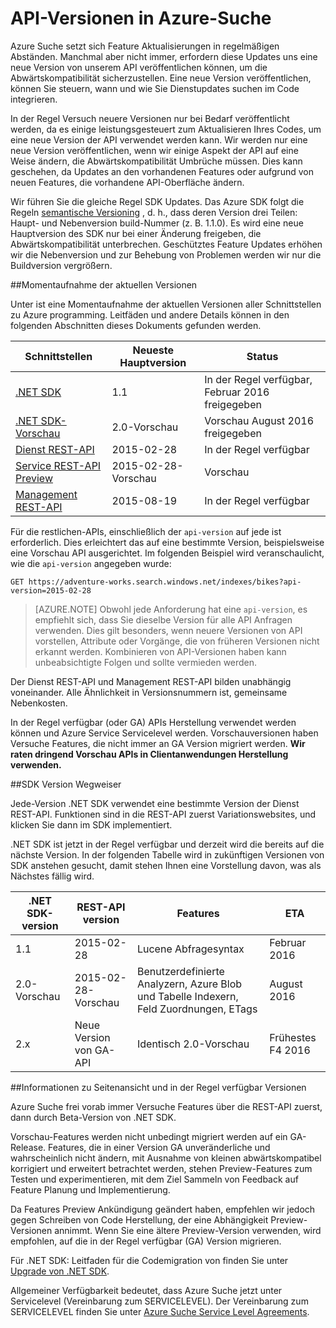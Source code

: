 <properties
   pageTitle="Versionen der Azure-API | Microsoft Azure | Search-API"
   description="Versionsrichtlinie für Azure Suche REST-APIs und der Clientbibliothek im .NET SDK."
   services="search"
   documentationCenter=""
   authors="brjohnstmsft"
   manager="pablocas"
   editor=""/>

<tags
   ms.service="search"
   ms.devlang="dotnet"
   ms.workload="search"
   ms.topic="article"
   ms.tgt_pltfrm="na"
   ms.date="08/16/2016"
   ms.author="brjohnst"/>

# <a name="api-versions-in-azure-search"></a>API-Versionen in Azure-Suche

Azure Suche setzt sich Feature Aktualisierungen in regelmäßigen Abständen. Manchmal aber nicht immer, erfordern diese Updates uns eine neue Version von unserem API veröffentlichen können, um die Abwärtskompatibilität sicherzustellen. Eine neue Version veröffentlichen, können Sie steuern, wann und wie Sie Dienstupdates suchen im Code integrieren.

In der Regel Versuch neuere Versionen nur bei Bedarf veröffentlicht werden, da es einige leistungsgesteuert zum Aktualisieren Ihres Codes, um eine neue Version der API verwendet werden kann. Wir werden nur eine neue Version veröffentlichen, wenn wir einige Aspekt der API auf eine Weise ändern, die Abwärtskompatibilität Umbrüche müssen. Dies kann geschehen, da Updates an den vorhandenen Features oder aufgrund von neuen Features, die vorhandene API-Oberfläche ändern.

Wir führen Sie die gleiche Regel SDK Updates. Das Azure SDK folgt die Regeln [semantische Versioning](http://semver.org/) , d. h., dass deren Version drei Teilen: Haupt- und Nebenversion build-Nummer (z. B. 1.1.0). Es wird eine neue Hauptversion des SDK nur bei einer Änderung freigeben, die Abwärtskompatibilität unterbrechen. Geschütztes Feature Updates erhöhen wir die Nebenversion und zur Behebung von Problemen werden wir nur die Buildversion vergrößern.

##<a name="snapshot-of-current-versions"></a>Momentaufnahme der aktuellen Versionen 

Unter ist eine Momentaufnahme der aktuellen Versionen aller Schnittstellen zu Azure programming. Leitfäden und andere Details können in den folgenden Abschnitten dieses Dokuments gefunden werden.

Schnittstellen|Neueste Hauptversion|Status
----------|-------------------------|------
[.NET SDK](https://msdn.microsoft.com/library/azure/dn951165.aspx)|1.1|In der Regel verfügbar, Februar 2016 freigegeben
[.NET SDK-Vorschau](https://msdn.microsoft.com/library/mt761536%28v=azure.103%29.aspx)|2.0-Vorschau|Vorschau August 2016 freigegeben
[Dienst REST-API](https://msdn.microsoft.com/library/azure/dn798935.aspx)|2015-02-28|In der Regel verfügbar
[Service REST-API Preview](search-api-2015-02-28-preview.md)|2015-02-28-Vorschau|Vorschau
[Management REST-API](https://msdn.microsoft.com/library/azure/dn832684.aspx)|2015-08-19|In der Regel verfügbar

Für die restlichen-APIs, einschließlich der `api-version` auf jede ist erforderlich. Dies erleichtert das auf eine bestimmte Version, beispielsweise eine Vorschau API ausgerichtet. Im folgenden Beispiel wird veranschaulicht, wie die `api-version` angegeben wurde:

    GET https://adventure-works.search.windows.net/indexes/bikes?api-version=2015-02-28

> [AZURE.NOTE] Obwohl jede Anforderung hat eine `api-version`, es empfiehlt sich, dass Sie dieselbe Version für alle API Anfragen verwenden. Dies gilt besonders, wenn neuere Versionen von API vorstellen, Attribute oder Vorgänge, die von früheren Versionen nicht erkannt werden. Kombinieren von API-Versionen haben kann unbeabsichtigte Folgen und sollte vermieden werden.
> 
Der Dienst REST-API und Management REST-API bilden unabhängig voneinander. Alle Ähnlichkeit in Versionsnummern ist, gemeinsame Nebenkosten.

In der Regel verfügbar (oder GA) APIs Herstellung verwendet werden können und Azure Service Servicelevel werden. Vorschauversionen haben Versuche Features, die nicht immer an GA Version migriert werden. **Wir raten dringend Vorschau APIs in Clientanwendungen Herstellung verwenden.**

##<a name="sdk-version-roadmap"></a>SDK Version Wegweiser

Jede-Version .NET SDK verwendet eine bestimmte Version der Dienst REST-API. Funktionen sind in die REST-API zuerst Variationswebsites, und klicken Sie dann im SDK implementiert.

.NET SDK ist jetzt in der Regel verfügbar und derzeit wird die bereits auf die nächste Version. In der folgenden Tabelle wird in zukünftigen Versionen von SDK anstehen gesucht, damit stehen Ihnen eine Vorstellung davon, was als Nächstes fällig wird.

.NET SDK-version|REST-API version|Features|ETA
----------------|----------------|--------|---
1.1|2015-02-28|Lucene Abfragesyntax|Februar 2016
2.0-Vorschau|2015-02-28-Vorschau|Benutzerdefinierte Analyzern, Azure Blob und Tabelle Indexern, Feld Zuordnungen, ETags|August 2016
2.x|Neue Version von GA-API|Identisch 2.0-Vorschau|Frühestes F4 2016

##<a name="about-preview-and-generally-available-versions"></a>Informationen zu Seitenansicht und in der Regel verfügbar Versionen

Azure Suche frei vorab immer Versuche Features über die REST-API zuerst, dann durch Beta-Version von .NET SDK.

Vorschau-Features werden nicht unbedingt migriert werden auf ein GA-Release. Features, die in einer Version GA unveränderliche und wahrscheinlich nicht ändern, mit Ausnahme von kleinen abwärtskompatibel korrigiert und erweitert betrachtet werden, stehen Preview-Features zum Testen und experimentieren, mit dem Ziel Sammeln von Feedback auf Feature Planung und Implementierung. 

Da Features Preview Ankündigung geändert haben, empfehlen wir jedoch gegen Schreiben von Code Herstellung, der eine Abhängigkeit Preview-Versionen annimmt. Wenn Sie eine ältere Preview-Version verwenden, wird empfohlen, auf die in der Regel verfügbar (GA) Version migrieren. 

Für .NET SDK: Leitfaden für die Codemigration von finden Sie unter [Upgrade von .NET SDK](search-dotnet-sdk-migration.md).

Allgemeiner Verfügbarkeit bedeutet, dass Azure Suche jetzt unter Servicelevel (Vereinbarung zum SERVICELEVEL). Der Vereinbarung zum SERVICELEVEL finden Sie unter [Azure Suche Service Level Agreements](https://azure.microsoft.com/support/legal/sla/search/v1_0/).

